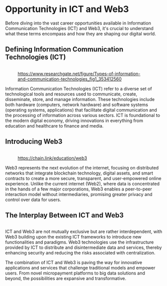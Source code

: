 # Opportunity in ICT and Web3



Before diving into the vast career opportunities available in Information Communication Technologies (ICT) and Web3, it's crucial to understand what these terms encompass and how they are shaping our digital world.

## Defining Information Communication Technologies (ICT)

<figure><img src="../../../.gitbook/assets/image (7).png" alt=""><figcaption><p><a href="https://www.researchgate.net/figure/Types-of-information-and-communication-technologies_fig1_353412560">https://www.researchgate.net/figure/Types-of-information-and-communication-technologies_fig1_353412560</a></p></figcaption></figure>

Information Communication Technologies (ICT) refer to a diverse set of technological tools and resources used to communicate, create, disseminate, store, and manage information. These technologies include both hardware (computers, network hardware) and software systems (operating systems, applications) that facilitate digital communication and the processing of information across various sectors. ICT is foundational to the modern digital economy, driving innovations in everything from education and healthcare to finance and media.

## Introducing Web3

<figure><img src="../../../.gitbook/assets/image (9).png" alt=""><figcaption><p><a href="https://chain.link/education/web3">https://chain.link/education/web3</a></p></figcaption></figure>

Web3 represents the next evolution of the internet, focusing on distributed networks that integrate blockchain technology, digital assets, and smart contracts to create a more secure, transparent, and user-empowered online experience. Unlike the current internet (Web2), where data is concentrated in the hands of a few major corporations, Web3 enables a peer-to-peer interaction model without intermediaries, promising greater privacy and control over data for users.&#x20;

## The Interplay Between ICT and Web3

<figure><img src="../../../.gitbook/assets/image (8).png" alt=""><figcaption></figcaption></figure>

ICT and Web3 are not mutually exclusive but are rather interdependent, with Web3 building upon the existing ICT frameworks to introduce new functionalities and paradigms. Web3 technologies use the infrastructure provided by ICT to distribute and disintermediate data and services, thereby enhancing security and reducing the risks associated with centralization.

The combination of ICT and Web3 is paving the way for innovative applications and services that challenge traditional models and empower users. From novel micropayment platforms to big data solutions and beyond, the possibilities are expansive and transformative.

